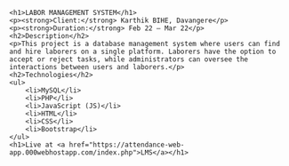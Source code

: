 <!DOCTYPE html>
<html>
<head>
    
</head>
<body>

    
    <h1>LABOR MANAGEMENT SYSTEM</h1>
    <p><strong>Client:</strong> Karthik BIHE, Davangere</p>
    <p><strong>Duration:</strong> Feb 22 – Mar 22</p>
    <h2>Description</h2>
    <p>This project is a database management system where users can find and hire laborers on a single platform. Laborers have the option to accept or reject tasks, while administrators can oversee the interactions between users and laborers.</p>
    <h2>Technologies</h2>
    <ul>
        <li>MySQL</li>
        <li>PHP</li>
        <li>JavaScript (JS)</li>
        <li>HTML</li>
        <li>CSS</li>
        <li>Bootstrap</li>
    </ul>
    <h1>Live at <a href="https://attendance-web-app.000webhostapp.com/index.php">LMS</a></h1>
</body>
</html>
